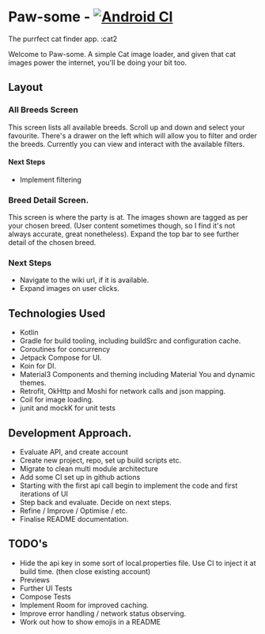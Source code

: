 # Paw-some  - [![Android CI](https://github.com/chris-sloan/pawsome/actions/workflows/android.yml/badge.svg)](https://github.com/chris-sloan/pawsome/actions/workflows/android.yml)
The purrfect cat finder app. :cat2

Welcome to Paw-some. A simple Cat image loader, and given that cat images power the internet, you'll be doing your bit too.

## Layout

### All Breeds Screen 

This screen lists all available breeds. Scroll up and down and select your favourite. 
There's a drawer on the left which will allow you to filter and order the breeds. Currently you can view and interact with the available filters.

#### Next Steps 

- Implement filtering

### Breed Detail Screen.

This screen is where the party is at. The images shown are tagged as per your chosen breed. (User content sometimes though, so I find it's not always accurate, great nonetheless).
Expand the top bar to see further detail of the chosen breed. 

### Next Steps 

- Navigate to the wiki url, if it is available.
- Expand images on user clicks.

## Technologies Used

- Kotlin 
- Gradle for build tooling, including buildSrc and configuration cache.
- Coroutines for concurrency
- Jetpack Compose for UI.
- Koin for DI.
- Material3 Components and theming including Material You and dynamic themes.
- Retrofit, OkHttp and Moshi for network calls and json mapping.
- Coil for image loading. 
- junit and mockK for unit tests

## Development Approach.

- Evaluate API, and create account
- Create new project, repo, set up build scripts etc.
- Migrate to clean multi module architecture
- Add some CI set up in github actions
- Starting with the first api call begin to implement the code and first iterations of UI
- Step back and evaluate. Decide on next steps.
- Refine / Improve / Optimise / etc.
- Finalise README documentation.

## TODO's

- Hide the api key in some sort of local.properties file. Use CI to inject it at build time. (then close existing account)
- Previews
- Further UI Tests
- Compose Tests
- Implement Room for improved caching. 
- Improve error handling / network status observing. 
- Work out how to show emojis in a README
